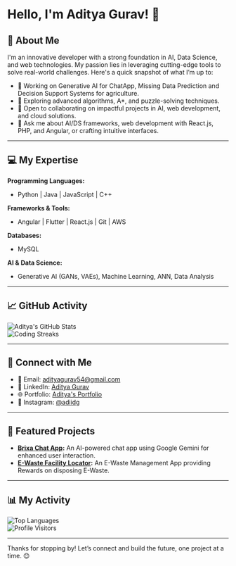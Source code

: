 # Hello, I'm Aditya Gurav! 👋  

## 🌟 About Me  
I'm an innovative developer with a strong foundation in AI, Data Science, and web technologies. My passion lies in leveraging cutting-edge tools to solve real-world challenges. Here's a quick snapshot of what I’m up to:  

- 🔭 Working on Generative AI for ChatApp, Missing Data Prediction and Decision Support Systems for agriculture.  
- 🌱 Exploring advanced algorithms, A*, and puzzle-solving techniques.  
- 🤝 Open to collaborating on impactful projects in AI, web development, and cloud solutions.  
- 💬 Ask me about AI/DS frameworks, web development with React.js, PHP, and Angular, or crafting intuitive interfaces.  

---

## 💻 My Expertise  
**Programming Languages:**  
- Python | Java | JavaScript | C++  

**Frameworks & Tools:**  
- Angular | Flutter | React.js | Git | AWS  

**Databases:**  
- MySQL  

**AI & Data Science:**  
- Generative AI (GANs, VAEs), Machine Learning, ANN, Data Analysis  

---

## 📈 GitHub Activity  
![Aditya's GitHub Stats](https://github-readme-stats.vercel.app/api?username=adiidg&show_icons=true&theme=algolia)  
![Coding Streaks](https://github-readme-streak-stats.herokuapp.com/?user=adiidg&theme=algolia)  

---

## 🔗 Connect with Me  
- 📧 Email: [adityagurav54@gmail.com](mailto:adityagurav54@gmail.com)  
- 💼 LinkedIn: [Aditya Gurav](https://linkedin.com/in/adiiidg)  
- 🌐 Portfolio: [Aditya's Portfolio](https://github.com/AdityaGurav/E-Waste-Facility-Locator)
- 📸 Instagram: [@adiidg](https://www.instagram.com/adii.dg/)

---

## 🎯 Featured Projects    
- **[Brixa Chat App](https://brixa-adiidg.web.app):** An AI-powered chat app using Google Gemini for enhanced user interaction.  
- **[E-Waste Facility Locator](https://e-waste-facility-locators.web.app):** An E-Waste Management App providing Rewards on disposing E-Waste.  

---

## 📊 My Activity  
![Top Languages](https://github-readme-stats.vercel.app/api/top-langs/?username=adiidg&layout=compact&theme=algolia)  
![Profile Visitors](https://profile-counter.glitch.me/{adiidg}/count.svg)  

---

Thanks for stopping by! Let’s connect and build the future, one project at a time. 😊  
